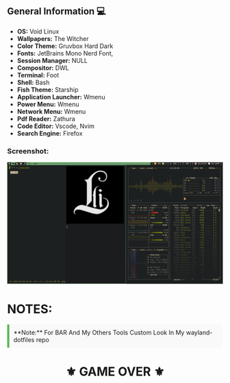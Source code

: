 ## General Information 💻
- **OS:** Void Linux
- **Wallpapers:** The Witcher
- **Color Theme:** Gruvbox Hard Dark
- **Fonts:** JetBrains Mono Nerd Font,
- **Session Manager:** NULL
- **Compositor:** DWL
- **Terminal:** Foot
- **Shell:** Bash
- **Fish Theme:** Starship
- **Application Launcher:** Wmenu
- **Power Menu:** Wmenu
- **Network Menu:** Wmenu
- **Pdf Reader:** Zathura
- **Code Editor:** Vscode, Nvim
- **Search Engine:** Firefox
### Screenshot:
![My DWL](./assets/MY_DWL.png "This is How My DWL LOOK")
# NOTES:
<div style="background-color: #f9f9f9; border-left: 5px solid #5cb85c; padding: 10px; margin-bottom: 10px;">
**Note:** For BAR And My Others Tools Custom Look In My wayland-dotfiles repo
</div>

<div id="header" align='center'>
  <h1>⚜️ GAME OVER ⚜️</h1>
</div>
